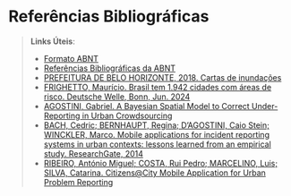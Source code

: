 # Referências Bibliográficas

> **Links Úteis**:
> - [Formato ABNT](https://www.normastecnicas.com/abnt/)
> - [Referências Bibliográficas da ABNT](https://comunidade.rockcontent.com/referencia-bibliografica-abnt/)
> - [PREFEITURA DE BELO HORIZONTE, 2018. Cartas de inundações](https://prefeitura.pbh.gov.br/obras-e-infraestrutura/informacoes/diretoria-de-gestao-de-aguas-urbanas/cartas-de-inundacoes)
> - [FRIGHETTO, Maurício. Brasil tem 1.942 cidades com áreas de risco. Deutsche Welle, Bonn, Jun. 2024](https://p.dw.com/p/4h8SC)
> - [AGOSTINI, Gabriel. A Bayesian Spatial Model to Correct Under-Reporting in Urban Crowdsourcing](https://arxiv.org/abs/2312.11754)
> - [BACH, Cedric; BERNHAUPT, Regina; D’AGOSTINI, Caio Stein; WINCKLER, Marco. Mobile applications for incident reporting systems in urban contexts: lessons learned from an empirical study. ResearchGate, 2014](https://www.researchgate.net/publication/262398198_Mobile_applications_for_incident_reporting_systems_in_urban_contexts_Lessons_learned_from_an_empirical_study)
> - [RIBEIRO, António Miguel; COSTA, Rui Pedro; MARCELINO, Luis; SILVA, Catarina. Citizens@City Mobile Application for Urban Problem Reporting](https://www.researchgate.net/publication/291007708_CitizensCity_Mobile_Application_for_Urban_Problem_Reporting)
